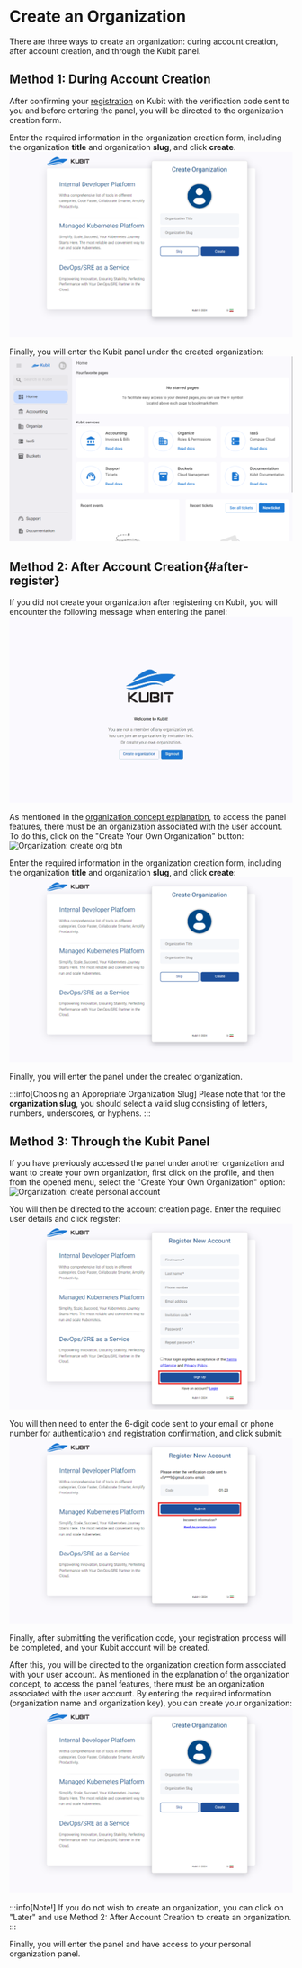 # Create an Organization

There are three ways to create an organization: during account creation, after account creation, and through the Kubit panel.

## Method 1: During Account Creation

After confirming your [registration](https://auth.kubit.ir/en/register) on Kubit with the verification code sent to you and before entering the panel, you will be directed to the organization creation form.

Enter the required information in the organization creation form, including the organization **title** and organization **slug**, and click **create**.
![Organization: create org after register](create-org-after-register.png)

Finally, you will enter the Kubit panel under the created organization:
![Organization: panel after register](panel-after-register.png)

## Method 2: After Account Creation{#after-register}

If you did not create your organization after registering on Kubit, you will encounter the following message when entering the panel:
![Organization: no org user](no-org-page.png)

As mentioned in the [organization concept explanation](../#organization), to access the panel features, there must be an organization associated with the user account. To do this, click on the "Create Your Own Organization" button:
![Organization: create org btn](create-org-btn.jpeg)

Enter the required information in the organization creation form, including the organization **title** and organization **slug**, and click **create**:
![Organization: create owned org](create-org-after-register.png)

Finally, you will enter the panel under the created organization.

:::info[Choosing an Appropriate Organization Slug]
Please note that for the **organization slug**, you should select a valid slug consisting of letters, numbers, underscores, or hyphens.
:::

## Method 3: Through the Kubit Panel

If you have previously accessed the panel under another organization and want to create your own organization, first click on the profile, and then from the opened menu, select the "Create Your Own Organization" option:
![Organization: create personal account](create-personal-account.png)

You will then be directed to the account creation page. Enter the required user details and click register:
![Panel: personal account form](register-form.png)

You will then need to enter the 6-digit code sent to your email or phone number for authentication and registration confirmation, and click submit:
![Panel: enter confirm code](enter-confirm-code-register.png)

Finally, after submitting the verification code, your registration process will be completed, and your Kubit account will be created.

After this, you will be directed to the organization creation form associated with your user account. As mentioned in the explanation of the organization concept, to access the panel features, there must be an organization associated with the user account. By entering the required information (organization name and organization key), you can create your organization:
![Panel: create org after register](create-org-after-register.png)

:::info[Note!]
If you do not wish to create an organization, you can click on "Later" and use Method 2: After Account Creation to create an organization.
:::

Finally, you will enter the panel and have access to your personal organization panel.
